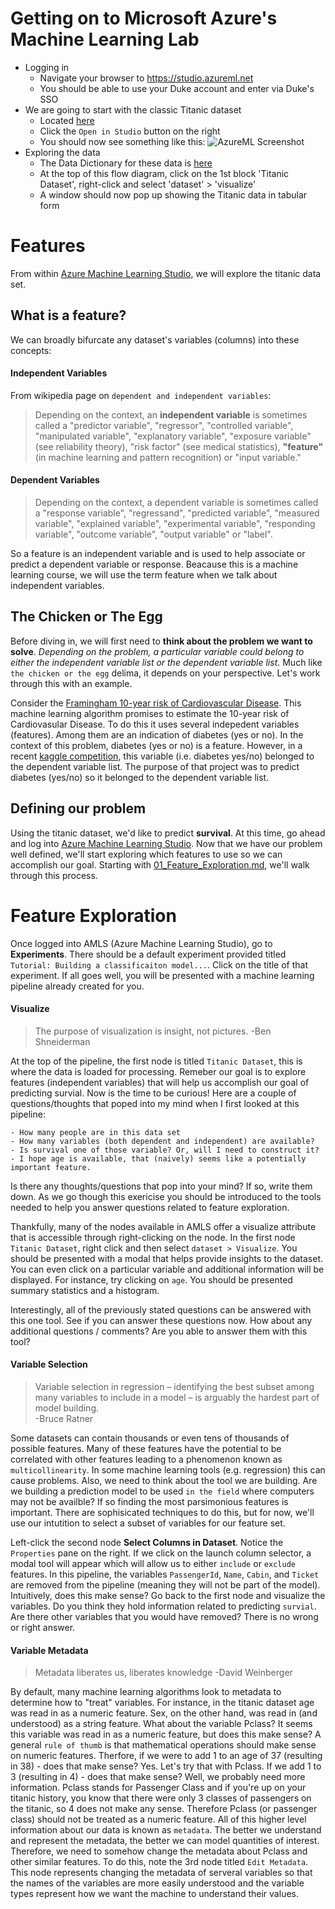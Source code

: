 # Getting on to Microsoft Azure's Machine Learning Lab
- Logging in
  - Navigate your browser to https://studio.azureml.net
  - You should be able to use your Duke account and enter via Duke's SSO
- We are going to start with the classic Titanic dataset
  - Located [here](https://gallery.cortanaintelligence.com/Experiment/Tutorial-Building-a-classification-model-in-Azure-ML-18)
  - Click the ```Open in Studio``` button on the right
  - You should now see something like this: ![AzureML Screenshot](https://github.com/Duke-Translational-Bioinformatics/mmci-practical-datascience/blob/master/lecture02_170526/lecture2Assets/azureTitanicScreenshot.png)
- Exploring the data
  - The Data Dictionary for these data is [here](https://www.kaggle.com/c/titanic/data)
  - At the top of this flow diagram, click on the 1st block 'Titanic Dataset', right-click and select 'dataset' > 'visualize'
  - A window should now pop up showing the Titanic data in tabular form
  
# Features
From within [Azure Machine Learning Studio](https://studio.azureml.net/
), we will explore the titanic data set. 

## What is a feature?
We can broadly bifurcate any dataset's variables (columns) into these concepts:

#### Independent Variables
From wikipedia page on `dependent and independent variables`:
>Depending on the context, an **independent variable** is sometimes 
called a "predictor variable", "regressor", "controlled variable",
"manipulated variable", "explanatory variable", 
"exposure variable" (see reliability theory), "risk factor" 
(see medical statistics), **"feature"** (in machine learning and pattern recognition) 
or "input variable."

#### Dependent Variables
> Depending on the context, a dependent variable is sometimes 
called a "response variable", "regressand", "predicted variable", 
"measured variable", "explained variable", "experimental variable",
"responding variable", "outcome variable", "output variable" or 
"label".

So a feature is an independent variable and is used to help associate or
predict a dependent variable or response. Beacause this is a machine learning course, 
we will use the term feature when we talk about independent variables.  

## The Chicken or The Egg
Before diving in, we will first need to **think about the problem we want to solve**. *Depending on the problem,
a particular variable could belong to either the independent variable list or the dependent variable list*. Much like 
`the chicken or the egg` delima, it depends on your perspective. Let's work
through this with an example.

Consider the [Framingham 10-year risk of Cardiovascular Disease](https://www.framinghamheartstudy.org/risk-functions/cardiovascular-disease/10-year-risk.php). This
machine learning algorithm promises to estimate the 10-year risk of Cardiovasular Disease. To do this it uses several
indepedent variables (features). Among them are an indication of diabetes (yes or no). In the context of this problem,
diabetes (yes or no) is a feature. However, in a recent [kaggle competition](https://www.kaggle.com/c/pf2012-diabetes),
this variable (i.e. diabetes yes/no) belonged to the dependent variable list. The purpose of that project was to 
predict diabetes (yes/no) so it belonged to the dependent variable list.


## Defining our problem
Using the titanic dataset, we'd like to predict **survival**. At this time,
go ahead and log into [Azure Machine Learning Studio](https://studio.azureml.net/
). Now that we have our problem well defined, we'll start exploring which features
to use so we can accomplish our goal. Starting with [01_Feature_Exploration.md](01_Feature_Exploration.md), we'll 
walk through this process.

# Feature Exploration
Once logged into AMLS (Azure Machine Learning Studio), go to **Experiments**. There should be 
a default experiment provided titled `Tutorial: Building a classificaiton model...`. Click on 
the title of that experiment. If all goes well, you will be presented with a 
machine learning pipeline already created for you.

#### Visualize
> The purpose of visualization is insight, not pictures.
-Ben Shneiderman

At the top of the pipeline, the first node is titled `Titanic Dataset`, this is where
the data is loaded for processing. Remeber our goal is to explore features (independent variables) that 
will help us accomplish our goal of predicting survial. Now is the time to be curious! Here are a couple
of questions/thoughts that poped into my mind when I first looked at this pipeline:

    - How many people are in this data set
    - How many variables (both dependent and independent) are available?
    - Is survival one of those variable? Or, will I need to construct it?
    - I hope age is available, that (naively) seems like a potentially important feature.  
Is there any thoughts/questions that pop into your mind? If so, write them down. As we go though this exericise
you should be introduced to the tools needed to help you answer questions related to feature exploration.
 
Thankfully, many of the nodes available in AMLS offer a visualize attribute that is accessible
through right-clicking on the node. In the first node `Titanic Dataset`, right click and then select 
`dataset > Visualize`. You should be presented with a modal that helps provide insights to the dataset.
You can even click on a particular variable and additional information will be displayed. For instance, try 
clicking on `age`. You should be presented summary statistics and a histogram.

Interestingly, all of the previously stated questions can be answered with this one tool. See if you can answer these
questions now. How about any additional questions / comments? Are you able to answer them with this tool? 


#### Variable Selection
> Variable selection in regression – identifying the best subset among many variables to include in a model – is arguably the hardest part of model building.  
-Bruce Ratner

Some datasets can contain thousands or even tens of thousands of possible features. Many of these features have the potential 
to be correlated with other features leading to a phenomenon known as `multicollinearity`. In some machine learning 
tools (e.g. regression) this can cause problems. Also, we need to think about the tool we are building. Are we building
a prediction model to be used `in the field` where computers may not be availble? If so finding the most parsimonious features
is important. There are sophisicated techniques to do this, but for now, we'll use our intutition to select a subset of
variables for our feature set.

Left-click the second node **Select Columns in Dataset**. Notice the `Properties` pane on the right. If we click on the 
launch column selector, a modal tool will appear which will allow us to either `include` or `exclude` features.
In this pipeline, the variables `PassengerId`, `Name`, `Cabin`, and `Ticket` are removed
from the pipeline (meaning they will not be part of the model). Intuitively, does this make sense? Go back to the first
node and visualize the variables. Do you think they hold information related to predicting `survial`. Are there other
variables that you would have removed? There is no wrong or right answer.


#### Variable Metadata
>Metadata liberates us, liberates knowledge
-David Weinberger  

By default, many machine learning algorithms look to metadata to determine how to "treat" variables. For instance, in 
the titanic dataset age was read in as a numeric feature. Sex, on the other hand, was read in (and understood) as a 
string feature. What about the variable Pclass? It seems this variable was read in as a numeric feature, but does this make
sense? A general `rule of thumb` is that mathematical operations should make sense on numeric features. Therfore, if we 
were to add 1 to an age of 37 (resulting in 38) - does that make sense? Yes. Let's try that with Pclass. If we add 1 to 
3 (resulting in 4) - does that make sense? Well, we probably need more information. Pclass stands for Passenger Class and
if you're up on your titanic history, you know that there were only 3 classes of passengers on the titanic, so 4 does not
make any sense. Therefore Pclass (or passenger class) should not be treated as a numeric feature. All of this higher level
information about our data is known as `metadata`. The better we understand and represent the metadata, the
better we can model quantities of interest. Therefore, we need to somehow change the metadata about Pclass and other similar
features. To do this, note the 3rd node titled `Edit Metadata`. This node represents changing the metadata of serveral variables
so that the names of the variables are more easily understood and the variable types represent how we want the machine to 
understand their values.
